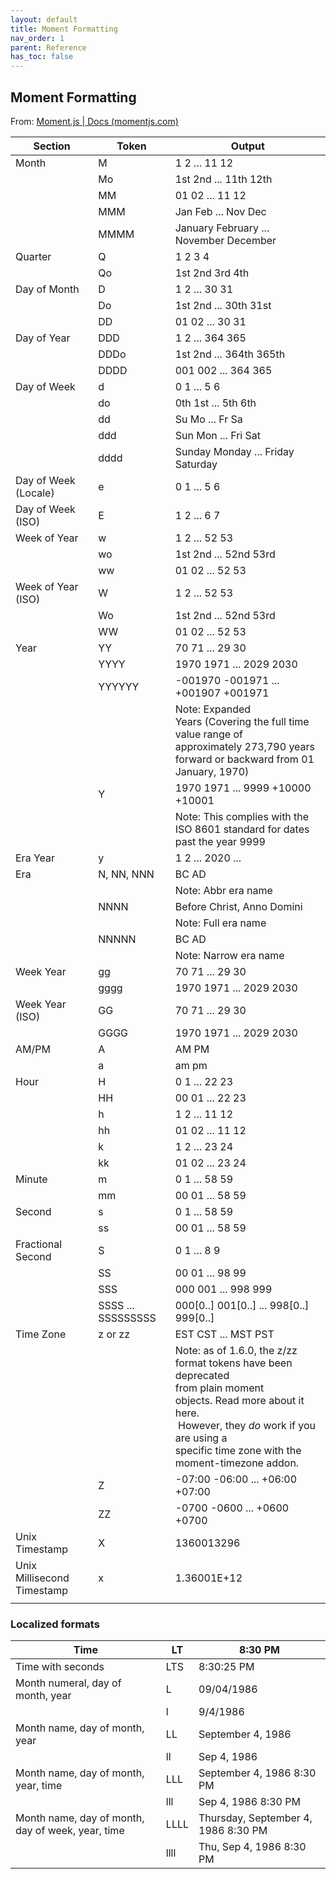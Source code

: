 ```yaml
---
layout: default
title: Moment Formatting
nav_order: 1
parent: Reference
has_toc: false
---
```


## Moment Formatting

From: [Moment.js | Docs (momentjs.com)](https://momentjs.com/docs/#/displaying/format/)

| Section                    | Token              | Output                                                                                                                                                                                                                             |
| -------------------------- | ------------------ | ---------------------------------------------------------------------------------------------------------------------------------------------------------------------------------------------------------------------------------- |
| Month                      | M                  | 1 2 ... 11 12                                                                                                                                                                                                                      |
|                            | Mo                 | 1st 2nd ... 11th 12th                                                                                                                                                                                                              |
|                            | MM                 | 01 02 ... 11 12                                                                                                                                                                                                                    |
|                            | MMM                | Jan Feb ... Nov Dec                                                                                                                                                                                                                |
|                            | MMMM               | January February ... November December                                                                                                                                                                                             |
| Quarter                    | Q                  | 1 2 3 4                                                                                                                                                                                                                            |
|                            | Qo                 | 1st 2nd 3rd 4th                                                                                                                                                                                                                    |
| Day of Month               | D                  | 1 2 ... 30 31                                                                                                                                                                                                                      |
|                            | Do                 | 1st 2nd ... 30th 31st                                                                                                                                                                                                              |
|                            | DD                 | 01 02 ... 30 31                                                                                                                                                                                                                    |
| Day of Year                | DDD                | 1 2 ... 364 365                                                                                                                                                                                                                    |
|                            | DDDo               | 1st 2nd ... 364th 365th                                                                                                                                                                                                            |
|                            | DDDD               | 001 002 ... 364 365                                                                                                                                                                                                                |
| Day of Week                | d                  | 0 1 ... 5 6                                                                                                                                                                                                                        |
|                            | do                 | 0th 1st ... 5th 6th                                                                                                                                                                                                                |
|                            | dd                 | Su Mo ... Fr Sa                                                                                                                                                                                                                    |
|                            | ddd                | Sun Mon ... Fri Sat                                                                                                                                                                                                                |
|                            | dddd               | Sunday Monday ... Friday Saturday                                                                                                                                                                                                  |
| Day of Week (Locale)       | e                  | 0 1 ... 5 6                                                                                                                                                                                                                        |
| Day of Week (ISO)          | E                  | 1 2 ... 6 7                                                                                                                                                                                                                        |
| Week of Year               | w                  | 1 2 ... 52 53                                                                                                                                                                                                                      |
|                            | wo                 | 1st 2nd ... 52nd 53rd                                                                                                                                                                                                              |
|                            | ww                 | 01 02 ... 52 53                                                                                                                                                                                                                    |
| Week of Year (ISO)         | W                  | 1 2 ... 52 53                                                                                                                                                                                                                      |
|                            | Wo                 | 1st 2nd ... 52nd 53rd                                                                                                                                                                                                              |
|                            | WW                 | 01 02 ... 52 53                                                                                                                                                                                                                    |
| Year                       | YY                 | 70 71 ... 29 30                                                                                                                                                                                                                    |
|                            | YYYY               | 1970 1971 ... 2029 2030                                                                                                                                                                                                            |
|                            | YYYYYY             | -001970 -001971 ... +001907 +001971                                                                                                                                                                                                |
|                            |                    | Note: Expanded Years (Covering the full time value range of <br />approximately 273,790 years forward or backward from 01 January, 1970)                                                                                           |
|                            | Y                  | 1970 1971 ... 9999 +10000 +10001                                                                                                                                                                                                   |
|                            |                    | Note: This complies with the ISO 8601 standard for dates past the year 9999                                                                                                                                                        |
| Era Year                   | y                  | 1 2 ... 2020 ...                                                                                                                                                                                                                   |
| Era                        | N, NN, NNN         | BC AD                                                                                                                                                                                                                              |
|                            |                    | Note: Abbr era name                                                                                                                                                                                                                |
|                            | NNNN               | Before Christ, Anno Domini                                                                                                                                                                                                         |
|                            |                    | Note: Full era name                                                                                                                                                                                                                |
|                            | NNNNN              | BC AD                                                                                                                                                                                                                              |
|                            |                    | Note: Narrow era name                                                                                                                                                                                                              |
| Week Year                  | gg                 | 70 71 ... 29 30                                                                                                                                                                                                                    |
|                            | gggg               | 1970 1971 ... 2029 2030                                                                                                                                                                                                            |
| Week Year (ISO)            | GG                 | 70 71 ... 29 30                                                                                                                                                                                                                    |
|                            | GGGG               | 1970 1971 ... 2029 2030                                                                                                                                                                                                            |
| AM/PM                      | A                  | AM PM                                                                                                                                                                                                                              |
|                            | a                  | am pm                                                                                                                                                                                                                              |
| Hour                       | H                  | 0 1 ... 22 23                                                                                                                                                                                                                      |
|                            | HH                 | 00 01 ... 22 23                                                                                                                                                                                                                    |
|                            | h                  | 1 2 ... 11 12                                                                                                                                                                                                                      |
|                            | hh                 | 01 02 ... 11 12                                                                                                                                                                                                                    |
|                            | k                  | 1 2 ... 23 24                                                                                                                                                                                                                      |
|                            | kk                 | 01 02 ... 23 24                                                                                                                                                                                                                    |
| Minute                     | m                  | 0 1 ... 58 59                                                                                                                                                                                                                      |
|                            | mm                 | 00 01 ... 58 59                                                                                                                                                                                                                    |
| Second                     | s                  | 0 1 ... 58 59                                                                                                                                                                                                                      |
|                            | ss                 | 00 01 ... 58 59                                                                                                                                                                                                                    |
| Fractional Second          | S                  | 0 1 ... 8 9                                                                                                                                                                                                                        |
|                            | SS                 | 00 01 ... 98 99                                                                                                                                                                                                                    |
|                            | SSS                | 000 001 ... 998 999                                                                                                                                                                                                                |
|                            | SSSS ... SSSSSSSSS | 000[0..] 001[0..] ... 998[0..] 999[0..]                                                                                                                                                                                            |
| Time Zone                  | z or zz            | EST CST ... MST PST                                                                                                                                                                                                                |
|                            |                    | Note: as of 1.6.0, the z/zz format tokens have been deprecated <br />from plain moment objects. Read more about it here.<br /> However, they *do* work if you are using a <br />specific time zone with the moment-timezone addon. |
|                            | Z                  | -07:00 -06:00 ... +06:00 +07:00                                                                                                                                                                                                    |
|                            | ZZ                 | -0700 -0600 ... +0600 +0700                                                                                                                                                                                                        |
| Unix Timestamp             | X                  | 1360013296                                                                                                                                                                                                                         |
| Unix Millisecond Timestamp | x                  | 1.36001E+12                                                                                                                                                                                                                        |
|                            |                    |                                                                                                                                                                                                                                    |

### Localized formats

| Time                                              | LT   | 8:30 PM                             |
| ------------------------------------------------- | ---- | ----------------------------------- |
| Time with seconds                                 | LTS  | 8:30:25 PM                          |
| Month numeral, day of month, year                 | L    | 09/04/1986                          |
|                                                   | l    | 9/4/1986                            |
| Month name, day of month, year                    | LL   | September 4, 1986                   |
|                                                   | ll   | Sep 4, 1986                         |
| Month name, day of month, year, time              | LLL  | September 4, 1986 8:30 PM           |
|                                                   | lll  | Sep 4, 1986 8:30 PM                 |
| Month name, day of month, day of week, year, time | LLLL | Thursday, September 4, 1986 8:30 PM |
|                                                   | llll | Thu, Sep 4, 1986 8:30 PM            |
